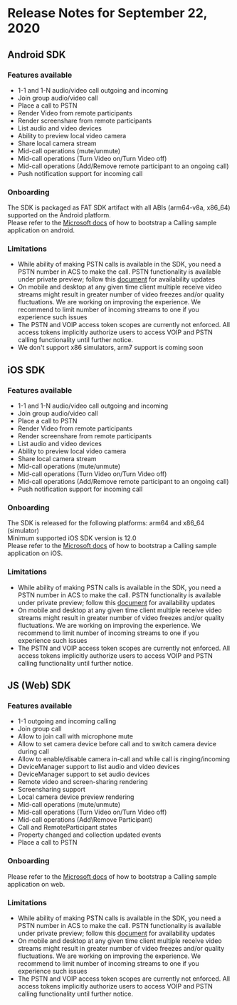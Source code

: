 # Release Notes for September 22, 2020

## Android SDK

### Features available
*   1-1 and 1-N audio/video call outgoing and incoming
*   Join group audio/video call
*   Place a call to PSTN
*   Render Video from remote participants
*   Render screenshare from remote participants
*   List audio and video devices
*   Ability to preview local video camera
*   Share local camera stream
*   Mid-call operations (mute/unmute)
*   Mid-call operations (Turn Video on/Turn Video off)
*   Mid-call operations (Add/Remove remote participant to an ongoing call)
*   Push notification support for incoming call

### Onboarding
The SDK is packaged as FAT SDK artifact with all ABIs (arm64-v8a, x86_64) supported on the Android platform.
<br/>Please refer to the [Microsoft docs](https://review.docs.microsoft.com/en-us/azure/project-spool/quickstarts/voice-video-calling/getting-started-with-calling) of how to bootstrap a Calling sample application on android.

### Limitations
* While ability of making PSTN calls is available in the SDK, you need a PSTN number in ACS to make the call. PSTN functionality is available under private preview; follow this [document](https://review.docs.microsoft.com/en-us/azure/project-spool/quickstarts/telephony-sms/get-phone-number?branch=pr-en-us-104477) for availability updates
* On mobile and desktop at any given time client multiple receive video streams might result in greater number of video freezes and/or quality fluctuations. We are working on improving the experience. We recommend to limit number of incoming streams to one if you experience such issues
* The PSTN and VOIP access token scopes are currently not enforced. All access tokens implicitly authorize users to access VOIP and PSTN calling functionality until further notice. 
*  We don't support x86 simulators, arm7 support is coming soon

## iOS SDK

### Features available

*   1-1 and 1-N audio/video call outgoing and incoming
*   Join group audio/video call
*   Place a call to PSTN
*   Render Video from remote participants
*   Render screenshare from remote participants
*   List audio and video devices
*   Ability to preview local video camera
*   Share local camera stream
*   Mid-call operations (mute/unmute)
*   Mid-call operations (Turn Video on/Turn Video off)
*   Mid-call operations (Add/Remove remote participant to an ongoing call)
*   Push notification support for incoming call

### Onboarding
The SDK is released for the following platforms: arm64 and x86_64 (simulator)
<br/>Minimum supported iOS SDK version is 12.0
<br/>Please refer to the [Microsoft docs](https://review.docs.microsoft.com/en-us/azure/project-spool/quickstarts/voice-video-calling/getting-started-with-calling) of how to bootstrap a Calling sample application on iOS.

### Limitations
* While ability of making PSTN calls is available in the SDK, you need a PSTN number in ACS to make the call. PSTN functionality is available under private preview; follow this [document](https://review.docs.microsoft.com/en-us/azure/project-spool/quickstarts/telephony-sms/get-phone-number?branch=pr-en-us-104477) for availability updates
* On mobile and desktop at any given time client multiple receive video streams might result in greater number of video freezes and/or quality fluctuations. We are working on improving the experience. We recommend to limit number of incoming streams to one if you experience such issues
* The PSTN and VOIP access token scopes are currently not enforced. All access tokens implicitly authorize users to access VOIP and PSTN calling functionality until further notice. 

## JS (Web) SDK

### Features available
*   1-1 outgoing and incoming calling
*   Join group call
*   Allow to join call with microphone mute
*   Allow to set camera device before call and to switch camera device during call
*   Allow to enable/disable camera in-call and while call is ringing/incoming
*   DeviceManager support to list audio and video devices
*   DeviceManager support to set audio devices
*   Remote video and screen-sharing rendering
*   Screensharing support
*   Local camera device preview rendering
*   Mid-call operations (mute/unmute)
*   Mid-call operations (Turn Video on/Turn Video off)
*   Mid-call operations (Add\Remove Participant)
*   Call and RemoteParticipant states
*   Property changed and collection updated events
*   Place a call to PSTN

### Onboarding
Please refer to the [Microsoft docs](https://review.docs.microsoft.com/en-us/azure/project-spool/quickstarts/voice-video-calling/getting-started-with-calling) of how to bootstrap a Calling sample application on web.

### Limitations
* While ability of making PSTN calls is available in the SDK, you need a PSTN number in ACS to make the call. PSTN functionality is available under private preview; follow this [document](https://review.docs.microsoft.com/en-us/azure/project-spool/quickstarts/telephony-sms/get-phone-number?branch=pr-en-us-104477) for availability updates
* On mobile and desktop at any given time client multiple receive video streams might result in greater number of video freezes and/or quality fluctuations. We are working on improving the experience. We recommend to limit number of incoming streams to one if you experience such issues
* The PSTN and VOIP access token scopes are currently not enforced. All access tokens implicitly authorize users to access VOIP and PSTN calling functionality until further notice. 

